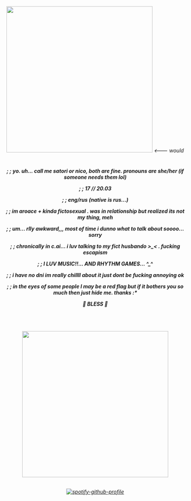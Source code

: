 </a>

<h6 align="center"> 
  <img width="400" src="https://github.com/user-attachments/assets/e0cf0915-4531-4a48-81ba-f3919f43fc91"> <--- would
</p>
 
  #

<h5 align="center"> 
  
; ; yo. uh... call me satori or nico, both are fine. pronouns are she/her (if someone needs them lol) 

; ; 17 // 20.03

; ; eng/rus (native is rus...)

; ; im aroace + kinda fictosexual . was in relationship but realized its not my thing, meh

; ; um... rlly awkward,,, most of time i dunno what to talk about soooo... sorry

; ; chronically in c.ai... i luv talking to my fict husbando >_< . fucking escapism

; ; I LUV MUSIC!!... AND RHYTHM GAMES... ^_^

; ; i have no dni im really chillll about it just dont be fucking annoying ok

; ; in the eyes of some people I may be a red flag but if it bothers you so much then just hide me. thanks :* 

*🙏 BLESS 🙏*

## 
</br>
<h6 align="center"> 
<img width="400" src="https://github.com/user-attachments/assets/f399c1d6-653e-4d7b-a28a-a0c58a7c6d65">
 </br>
 </br>
  
  [![spotify-github-profile](https://spotify-github-profile.kittinanx.com/api/view?uid=u0u4aguznmg71vt7b17xnp0vc&cover_image=true&theme=novatorem&show_offline=true&background_color=121212&interchange=true&bar_color=a30000&bar_color_cover=false)](https://github.com/kittinan/spotify-github-profile)
